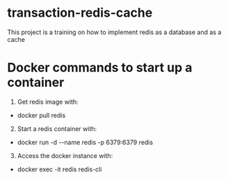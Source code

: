 # transaction-redis-cache
This project is a training on how to implement redis as a database and as a cache

# Docker commands to start up a container
1. Get redis image with:
- docker pull redis
2. Start a redis container with:
- docker run -d --name redis -p 6379:6379 redis
3. Access the docker instance with:
- docker exec -it redis redis-cli
